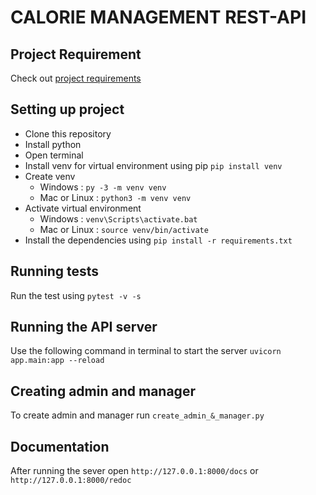# CALORIE MANAGEMENT REST-API

## Project Requirement
Check out [project requirements](https://github.com/md-abid-hussain/calorie-management-restapi-fastapi/blob/main/REQUIREMENT.md)

## Setting up project

- Clone this repository
- Install python
- Open terminal
- Install venv for virtual environment using pip `pip install venv`
- Create venv
  - Windows : `py -3 -m venv venv`
  - Mac or Linux : `python3 -m venv venv`
- Activate virtual environment
  - Windows : `venv\Scripts\activate.bat`
  - Mac or Linux : `source venv/bin/activate`
- Install the dependencies using `pip install -r requirements.txt`

## Running tests

Run the test using `pytest -v -s`

## Running the API server

Use the following command in terminal to start the server
`uvicorn app.main:app --reload`

## Creating admin and manager

To create admin and manager run `create_admin_&_manager.py`

## Documentation

After running the sever open `http://127.0.0.1:8000/docs` or `http://127.0.0.1:8000/redoc`

